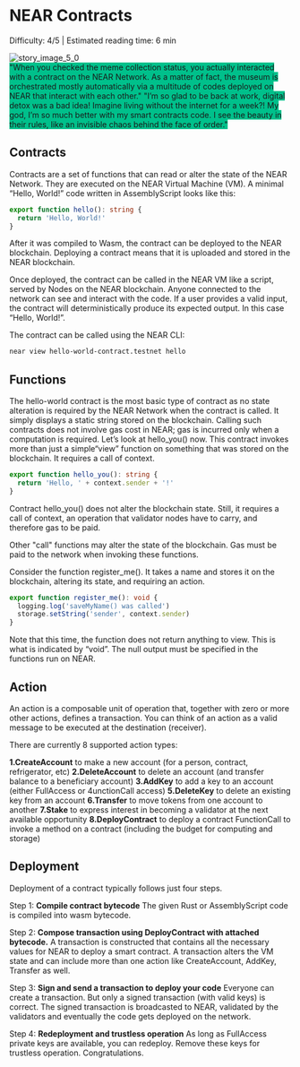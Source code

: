 # NEAR Contracts

<Difficulty> Difficulty: 4/5 | Estimated reading time: 6 min </Difficulty>

<Spacer />

<narrativeText style="background: #00C08B">
  <div>
  <img alt="story_image_5_0" src="/images/chap_5_0.png">
  </div>
  <VerticalAlign>
  "When you checked the meme collection status, you actually interacted with a contract on the NEAR Network. As a matter of fact, the museum is orchestrated mostly automatically via a multitude of codes deployed on NEAR  that interact with each other."
  <Spacer />
  "I’m so glad to be back at work, digital detox was a bad idea! Imagine living without the internet for a week?! My god, I’m so much better with my smart contracts code. I see the beauty in their rules, like an invisible chaos behind the face of order."
  </VerticalAlign>
</narrativeText>
<Spacer />

## Contracts

Contracts are a set of functions that can read or alter the state of the NEAR Network. They are executed on the NEAR Virtual Machine (VM). A minimal “Hello, World!” code written in AssemblyScript looks like this:

```typescript
export function hello(): string {
  return 'Hello, World!'
}
```

After it was compiled to Wasm, the contract can be deployed to the NEAR blockchain. Deploying a contract means that it is uploaded and stored in the NEAR blockchain.

Once deployed, the contract can be called in the NEAR VM like a script, served by Nodes on the NEAR blockchain. Anyone connected to the network can see and interact with the code. If a user provides a valid input, the contract will deterministically produce its expected output. In this case “Hello, World!”.

The contract can be called using the NEAR CLI:

```bash
near view hello-world-contract.testnet hello

```

## Functions

The hello-world contract is the most basic type of contract as no state alteration is required by the NEAR Network when the contract is called. It simply displays a static string stored on the blockchain. Calling such contracts does not involve gas cost in NEAR; gas is incurred only when a computation is required.
Let’s look at hello_you() now. This contract invokes more than just a simple“view” function on something that was stored on the blockchain. It requires a call of context.

```typescript
export function hello_you(): string {
  return 'Hello, ' + context.sender + '!'
}
```

Contract hello_you() does not alter the blockchain state. Still, it requires a call of context, an operation that validator nodes have to carry, and therefore gas to be paid.

Other "call" functions may alter the state of the blockchain. Gas must be paid to the network when invoking these functions.

Consider the function register_me(). It takes a name and stores it on the blockchain, altering its state, and requiring an action.

```typescript
export function register_me(): void {
  logging.log('saveMyName() was called')
  storage.setString('sender', context.sender)
}
```

Note that this time, the function does not return anything to view. This is what is indicated by “void”. The null output must be specified in the functions run on NEAR.

## Action

An action is a composable unit of operation that, together with zero or more other actions, defines a transaction. You can think of an action as a valid message to be executed at the destination (receiver). 

There are currently 8 supported action types:

**1.CreateAccount** to make a new account (for a person, contract, refrigerator, etc)
**2.DeleteAccount** to delete an account (and transfer balance to a beneficiary account)
**3.AddKey** to add a key to an account (either FullAccess or 4unctionCall access)
**5.DeleteKey** to delete an existing key from an account
**6.Transfer** to move tokens from one account to another
**7.Stake** to express interest in becoming a validator at the next available opportunity
**8.DeployContract** to deploy a contract FunctionCall to invoke a method on a contract (including the budget for computing and storage)

## Deployment

Deployment of a contract typically follows just four steps.

Step 1: **Compile contract bytecode**
The given Rust or AssemblyScript code is compiled into wasm bytecode.

Step 2: **Compose transaction using DeployContract with attached bytecode.**
A transaction is constructed that contains all the necessary values for NEAR to deploy a smart contract. A transaction alters the VM state and can include more than one action like CreateAccount, AddKey, Transfer as well.

Step 3: **Sign and send a transaction to deploy your code**
Everyone can create a transaction. But only a signed transaction (with valid keys) is correct. The signed transaction is broadcasted to NEAR, validated by the validators and eventually the code gets deployed on the network.

Step 4: **Redeployment and trustless operation**
As long as FullAccess private keys are available, you can redeploy. Remove these keys for trustless operation. Congratulations.
